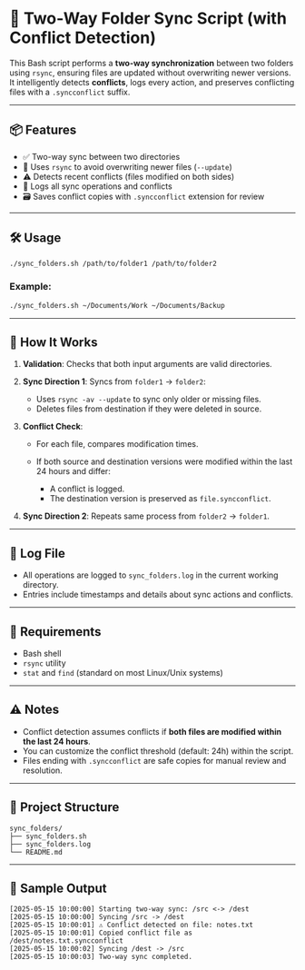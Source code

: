 
# 🔄 Two-Way Folder Sync Script (with Conflict Detection)

This Bash script performs a **two-way synchronization** between two folders using `rsync`, ensuring files are updated without overwriting newer versions. It intelligently detects **conflicts**, logs every action, and preserves conflicting files with a `.syncconflict` suffix.

---

## 📦 Features

* ✅ Two-way sync between two directories
* 🔄 Uses `rsync` to avoid overwriting newer files (`--update`)
* ⚠️ Detects recent conflicts (files modified on both sides)
* 📝 Logs all sync operations and conflicts
* 🗃️ Saves conflict copies with `.syncconflict` extension for review

---

## 🛠️ Usage

```bash
./sync_folders.sh /path/to/folder1 /path/to/folder2
```

### Example:

```bash
./sync_folders.sh ~/Documents/Work ~/Documents/Backup
```

---

## 📁 How It Works

1. **Validation**: Checks that both input arguments are valid directories.
2. **Sync Direction 1**: Syncs from `folder1` → `folder2`:

   * Uses `rsync -av --update` to sync only older or missing files.
   * Deletes files from destination if they were deleted in source.
3. **Conflict Check**:

   * For each file, compares modification times.
   * If both source and destination versions were modified within the last 24 hours and differ:

     * A conflict is logged.
     * The destination version is preserved as `file.syncconflict`.
4. **Sync Direction 2**: Repeats same process from `folder2` → `folder1`.

---

## 📜 Log File

* All operations are logged to `sync_folders.log` in the current working directory.
* Entries include timestamps and details about sync actions and conflicts.

---

## 📌 Requirements

* Bash shell
* `rsync` utility
* `stat` and `find` (standard on most Linux/Unix systems)

---

## ⚠️ Notes

* Conflict detection assumes conflicts if **both files are modified within the last 24 hours**.
* You can customize the conflict threshold (default: 24h) within the script.
* Files ending with `.syncconflict` are safe copies for manual review and resolution.

---

## 🔧 Project Structure

```
sync_folders/
├── sync_folders.sh
├── sync_folders.log
└── README.md
```

---

## 🚀 Sample Output

```
[2025-05-15 10:00:00] Starting two-way sync: /src <-> /dest
[2025-05-15 10:00:00] Syncing /src -> /dest
[2025-05-15 10:00:01] ⚠️ Conflict detected on file: notes.txt
[2025-05-15 10:00:01] Copied conflict file as /dest/notes.txt.syncconflict
[2025-05-15 10:00:02] Syncing /dest -> /src
[2025-05-15 10:00:03] Two-way sync completed.
```

